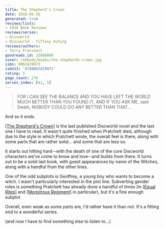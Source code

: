 ```yaml
---
title: The Shepherd's Crown
date: 2018-05-26
generated: true
reviews/lists:
- 2018 Book Reviews
reviews/series:
- Discworld
- Discworld - Tiffany Aching
reviews/authors:
- Terry Pratchett
goodreads_id: 22886868
cover: /embeds/books/the-shepherds-crown.jpg
isbn: 0062429973
isbn13: '9780062429971'
rating: 5
page_count: 276
series_index: [41, 5]
---
```

> FOR I CAN SEE THE BALANCE AND YOU HAVE LEFT THE WORLD MUCH BETTER THAN YOU FOUND IT, AND IF YOU ASK ME, said Death, NOBODY COULD DO ANY BETTER THAN THAT...

And so it ends.  

<!--more-->

[[The Shepherd's Crown]]() is the last published Discworld novel and the last one I have to read. It wasn't quite finished when Pratchett died, although due to the style in which Pratchett wrote, the overall feel is there, along with some parts that are rather solid... and some that are less so.  

It starts out hitting hard--with the death of one of the core Discworld characters we've come to know and love--and builds from there. It turns out to be a solid last book, with guest appearances by name of the Witches, along with a handful from the other lines.  

One of the odd subplots is Geoffrey, a young boy who wants to become a witch. I wasn't particularly interested in the plot line. Subverting gender roles is something Pratchett has already done a handful of times (in   [[Equal Rites]]() and [[Monstrous Regiment]]() in particular), but it's a fine enough subplot.  

Overall, even weak as some parts are, I'd rather have it than not. It's a fitting end to a wonderful series.  

(and now I have to find something else to listen to...)